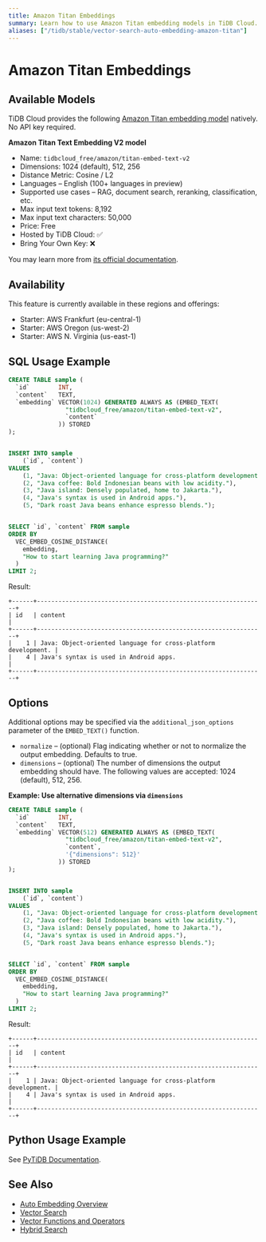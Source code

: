 ```yaml
---
title: Amazon Titan Embeddings
summary: Learn how to use Amazon Titan embedding models in TiDB Cloud.
aliases: ["/tidb/stable/vector-search-auto-embedding-amazon-titan"]
---
```


# Amazon Titan Embeddings

## Available Models

TiDB Cloud provides the following [Amazon Titan embedding model](https://docs.aws.amazon.com/bedrock/latest/userguide/titan-embedding-models.html) natively. No API key required.

**Amazon Titan Text Embedding V2 model**

- Name: `tidbcloud_free/amazon/titan-embed-text-v2`
- Dimensions: 1024 (default), 512, 256
- Distance Metric: Cosine / L2
- Languages – English (100+ languages in preview)
- Supported use cases – RAG, document search, reranking, classification, etc.
- Max input text tokens: 8,192
- Max input text characters: 50,000
- Price: Free
- Hosted by TiDB Cloud: ✅
- Bring Your Own Key: ❌

You may learn more from [its official documentation](https://docs.aws.amazon.com/bedrock/latest/userguide/titan-embedding-models.html).

## Availability

This feature is currently available in these regions and offerings:

- Starter: AWS Frankfurt (eu-central-1)
- Starter: AWS Oregon (us-west-2)
- Starter: AWS N. Virginia (us-east-1)

## SQL Usage Example

```sql
CREATE TABLE sample (
  `id`        INT,
  `content`   TEXT,
  `embedding` VECTOR(1024) GENERATED ALWAYS AS (EMBED_TEXT(
                "tidbcloud_free/amazon/titan-embed-text-v2",
                `content`
              )) STORED
);


INSERT INTO sample
    (`id`, `content`)
VALUES
    (1, "Java: Object-oriented language for cross-platform development."),
    (2, "Java coffee: Bold Indonesian beans with low acidity."),
    (3, "Java island: Densely populated, home to Jakarta."),
    (4, "Java's syntax is used in Android apps."),
    (5, "Dark roast Java beans enhance espresso blends.");


SELECT `id`, `content` FROM sample
ORDER BY
  VEC_EMBED_COSINE_DISTANCE(
    embedding,
    "How to start learning Java programming?"
  )
LIMIT 2;
```

Result:

```
+------+----------------------------------------------------------------+
| id   | content                                                        |
+------+----------------------------------------------------------------+
|    1 | Java: Object-oriented language for cross-platform development. |
|    4 | Java's syntax is used in Android apps.                         |
+------+----------------------------------------------------------------+
```

## Options

Additional options may be specified via the `additional_json_options` parameter of the `EMBED_TEXT()` function.

- `normalize` – (optional) Flag indicating whether or not to normalize the output embedding. Defaults to true.
- `dimensions` – (optional) The number of dimensions the output embedding should have. The following values are accepted: 1024 (default), 512, 256.

**Example: Use alternative dimensions via `dimensions`**

```sql
CREATE TABLE sample (
  `id`        INT,
  `content`   TEXT,
  `embedding` VECTOR(512) GENERATED ALWAYS AS (EMBED_TEXT(
                "tidbcloud_free/amazon/titan-embed-text-v2",
                `content`,
                '{"dimensions": 512}'
              )) STORED
);


INSERT INTO sample
    (`id`, `content`)
VALUES
    (1, "Java: Object-oriented language for cross-platform development."),
    (2, "Java coffee: Bold Indonesian beans with low acidity."),
    (3, "Java island: Densely populated, home to Jakarta."),
    (4, "Java's syntax is used in Android apps."),
    (5, "Dark roast Java beans enhance espresso blends.");


SELECT `id`, `content` FROM sample
ORDER BY
  VEC_EMBED_COSINE_DISTANCE(
    embedding,
    "How to start learning Java programming?"
  )
LIMIT 2;
```

Result:

```
+------+----------------------------------------------------------------+
| id   | content                                                        |
+------+----------------------------------------------------------------+
|    1 | Java: Object-oriented language for cross-platform development. |
|    4 | Java's syntax is used in Android apps.                         |
+------+----------------------------------------------------------------+
```

## Python Usage Example

See [PyTiDB Documentation](https://pingcap.github.io/ai/guides/auto-embedding/).

## See Also

- [Auto Embedding Overview](/tidb-cloud/vector-search-auto-embedding-overview.md)
- [Vector Search](/vector-search/vector-search-overview.md)
- [Vector Functions and Operators](/vector-search/vector-search-functions-and-operators.md)
- [Hybrid Search](/tidb-cloud/vector-search-hybrid-search.md)
